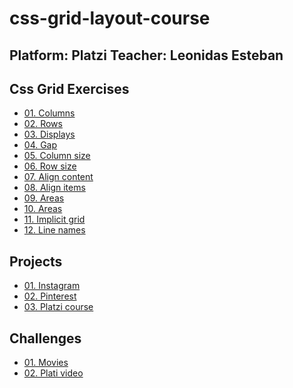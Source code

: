 # css-grid-layout-course

Platform: Platzi
Teacher: Leonidas Esteban
---


## Css Grid Exercises

* [01. Columns](css-grids/01.columns/index.html)
* [02. Rows](css-grids/02.rows/index.html)
* [03. Displays](css-grids/03.displays/index.html)
* [04. Gap](css-grids/04.gap/index.html)
* [05. Column size](css-grids/05.column-size/index.html)
* [06. Row size](css-grids/06.row-size/index.html)
* [07. Align content](css-grids/07.align-content/index.html)
* [08. Align items](css-grids/08.align-items/index.html)
* [09. Areas](css-grids/09.areas/index.html)
* [10. Areas](css-grids/10.areas/index.html)
* [11. Implicit grid](css-grids/11.implicit-grid/index.html)
* [12. Line names](css-grids/12.line-names/index.html)

## Projects

* [01. Instagram](projects/instagram/index.html)
* [02. Pinterest](projects/pinterest/index.html)
* [03. Platzi course](projects/plazi-course/index.html)

## Challenges

* [01. Movies](#)
* [02. Plati video](#)
